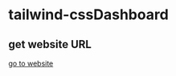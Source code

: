 # tailwind-cssDashboard
<h2>get website URL</h2>
<a href="https://mushfiqurrahman5250.github.io/tailwind-cssDashboard/public/index.html">go to website</a>

